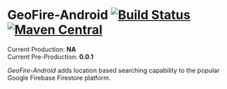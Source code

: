 # GeoFire-Android [![Build Status](https://travis-ci.org/mbramwell1/GeoFire-Android.svg?branch=master)](https://travis-ci.org/mbramwell1/GeoFire-Android) [![Maven Central](https://maven-badges.herokuapp.com/maven-central/uk.co.mgbramwell.geofire/geofire-android/badge.svg)](http://search.maven.org/#search%7Cga%7C1%7Cg%3A%22uk.co.mgbramwell.geofire%22)

Current Production: **NA**<br>
Current Pre-Production: **0.0.1**<br>

_GeoFire-Android_ adds location based searching capability to the popular Google Firebase Firestore platform.
